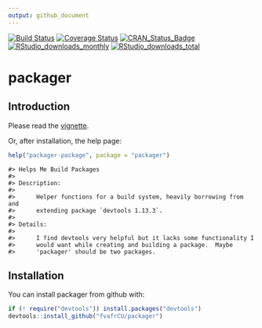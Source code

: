 ```yaml
---
output: github_document
---
```

[![Build Status](https://travis-ci.org/fvafrCU/packager.svg?branch=master)](https://travis-ci.org/fvafrCU/packager)
[![Coverage Status](https://codecov.io/github/fvafrCU/packager/coverage.svg?branch=master)](https://codecov.io/github/fvafrCU/packager?branch=master)
[![CRAN_Status_Badge](https://www.r-pkg.org/badges/version/packager)](https://cran.r-project.org/package=packager)
[![RStudio_downloads_monthly](https://cranlogs.r-pkg.org/badges/packager)](https://cran.r-project.org/package=packager)
[![RStudio_downloads_total](https://cranlogs.r-pkg.org/badges/grand-total/packager)](https://cran.r-project.org/package=packager)

<!-- README.md is generated from README.Rmd. Please edit that file -->



# packager
## Introduction
Please read the
[vignette](https://htmlpreview.github.io/?https://github.com/fvafrCU/packager/blob/master/inst/doc/An_Introduction_to_packager.html).

Or, after installation, the help page:

```r
help("packager-package", package = "packager")
```

```
#> Helps Me Build Packages
#> 
#> Description:
#> 
#>      Helper functions for a build system, heavily borrowing from and
#>      extending package `devtools 1.13.3`.
#> 
#> Details:
#> 
#>      I find devtools very helpful but it lacks some functionality I
#>      would want while creating and building a package.  Maybe
#>      'packager' should be two packages.
```

## Installation

You can install packager from github with:


```r
if (! require("devtools")) install.packages("devtools")
devtools::install_github("fvafrCU/packager")
```


